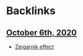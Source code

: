 
# Backlinks
## [October 6th, 2020](<October 6th, 2020.md>)
- [Zeigarnik effect](<Zeigarnik effect.md>)

